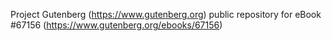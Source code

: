 Project Gutenberg (https://www.gutenberg.org) public repository for
eBook #67156 (https://www.gutenberg.org/ebooks/67156)
